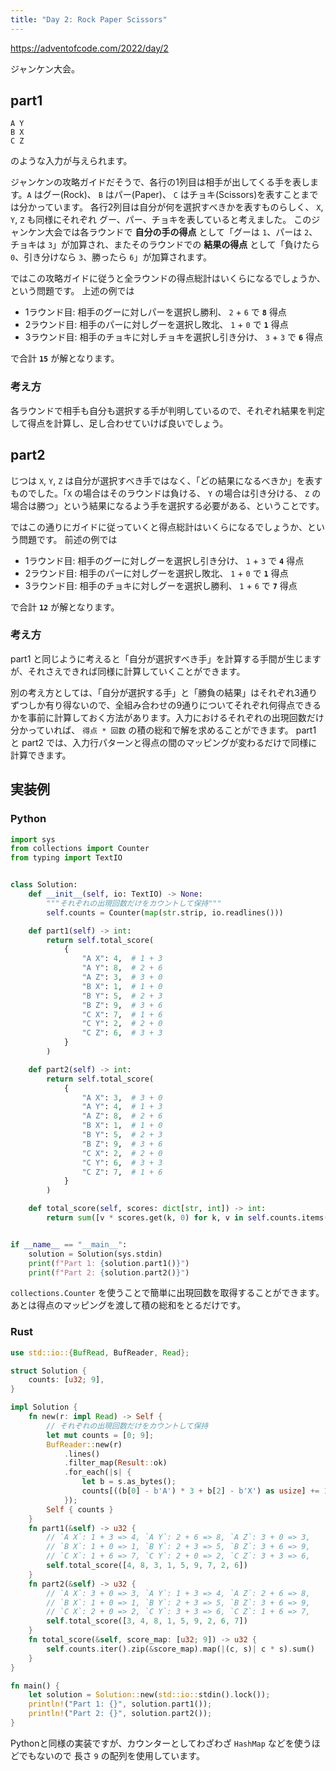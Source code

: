 ```yaml
---
title: "Day 2: Rock Paper Scissors"
---
```


https://adventofcode.com/2022/day/2

ジャンケン大会。


## part1

```
A Y
B X
C Z
```

のような入力が与えられます。

ジャンケンの攻略ガイドだそうで、各行の1列目は相手が出してくる手を表します。`A` はグー(Rock)、 `B` はパー(Paper)、 `C` はチョキ(Scissors)を表すことまでは分かっています。
各行2列目は自分が何を選択すべきかを表すものらしく、 `X`, `Y`, `Z` も同様にそれぞれ グー、パー、チョキを表していると考えました。
このジャンケン大会では各ラウンドで **自分の手の得点** として「グーは `1`、パーは `2`、チョキは `3`」が加算され、またそのラウンドでの **結果の得点** として「負けたら `0`、引き分けなら `3`、勝ったら `6`」が加算されます。

ではこの攻略ガイドに従うと全ラウンドの得点総計はいくらになるでしょうか、という問題です。
上述の例では

- 1ラウンド目: 相手のグーに対しパーを選択し勝利、 `2` + `6` で **`8`** 得点
- 2ラウンド目: 相手のパーに対しグーを選択し敗北、 `1` + `0` で **`1`** 得点
- 3ラウンド目: 相手のチョキに対しチョキを選択し引き分け、 `3` + `3` で **`6`** 得点

で合計 **`15`** が解となります。

### 考え方

各ラウンドで相手も自分も選択する手が判明しているので、それぞれ結果を判定して得点を計算し、足し合わせていけば良いでしょう。


## part2

じつは `X`, `Y`, `Z` は自分が選択すべき手ではなく、「どの結果になるべきか」を表すものでした。「`X` の場合はそのラウンドは負ける、 `Y` の場合は引き分ける、 `Z` の場合は勝つ」という結果になるよう手を選択する必要がある、ということです。

ではこの通りにガイドに従っていくと得点総計はいくらになるでしょうか、という問題です。
前述の例では

- 1ラウンド目: 相手のグーに対しグーを選択し引き分け、 `1` + `3` で **`4`** 得点
- 2ラウンド目: 相手のパーに対しグーを選択し敗北、 `1` + `0` で **`1`** 得点
- 3ラウンド目: 相手のチョキに対しグーを選択し勝利、 `1` + `6` で **`7`** 得点

で合計 **`12`** が解となります。

### 考え方

part1 と同じように考えると「自分が選択すべき手」を計算する手間が生じますが、それさえできれば同様に計算していくことができます。

別の考え方としては、「自分が選択する手」と「勝負の結果」はそれぞれ3通りずつしか有り得ないので、全組み合わせの9通りについてそれぞれ何得点できるかを事前に計算しておく方法があります。入力におけるそれぞれの出現回数だけ分かっていれば、 `得点 * 回数` の積の総和で解を求めることができます。
part1 と part2 では、入力行パターンと得点の間のマッピングが変わるだけで同様に計算できます。


## 実装例

### Python

```python
import sys
from collections import Counter
from typing import TextIO


class Solution:
    def __init__(self, io: TextIO) -> None:
        """それぞれの出現回数だけをカウントして保持"""
        self.counts = Counter(map(str.strip, io.readlines()))

    def part1(self) -> int:
        return self.total_score(
            {
                "A X": 4,  # 1 + 3
                "A Y": 8,  # 2 + 6
                "A Z": 3,  # 3 + 0
                "B X": 1,  # 1 + 0
                "B Y": 5,  # 2 + 3
                "B Z": 9,  # 3 + 6
                "C X": 7,  # 1 + 6
                "C Y": 2,  # 2 + 0
                "C Z": 6,  # 3 + 3
            }
        )

    def part2(self) -> int:
        return self.total_score(
            {
                "A X": 3,  # 3 + 0
                "A Y": 4,  # 1 + 3
                "A Z": 8,  # 2 + 6
                "B X": 1,  # 1 + 0
                "B Y": 5,  # 2 + 3
                "B Z": 9,  # 3 + 6
                "C X": 2,  # 2 + 0
                "C Y": 6,  # 3 + 3
                "C Z": 7,  # 1 + 6
            }
        )

    def total_score(self, scores: dict[str, int]) -> int:
        return sum([v * scores.get(k, 0) for k, v in self.counts.items()])


if __name__ == "__main__":
    solution = Solution(sys.stdin)
    print(f"Part 1: {solution.part1()}")
    print(f"Part 2: {solution.part2()}")
```

`collections.Counter` を使うことで簡単に出現回数を取得することができます。あとは得点のマッピングを渡して積の総和をとるだけです。

### Rust

```rust
use std::io::{BufRead, BufReader, Read};

struct Solution {
    counts: [u32; 9],
}

impl Solution {
    fn new(r: impl Read) -> Self {
        // それぞれの出現回数だけをカウントして保持
        let mut counts = [0; 9];
        BufReader::new(r)
            .lines()
            .filter_map(Result::ok)
            .for_each(|s| {
                let b = s.as_bytes();
                counts[((b[0] - b'A') * 3 + b[2] - b'X') as usize] += 1;
            });
        Self { counts }
    }
    fn part1(&self) -> u32 {
        // `A X`: 1 + 3 => 4, `A Y`: 2 + 6 => 8, `A Z`: 3 + 0 => 3,
        // `B X`: 1 + 0 => 1, `B Y`: 2 + 3 => 5, `B Z`: 3 + 6 => 9,
        // `C X`: 1 + 6 => 7, `C Y`: 2 + 0 => 2, `C Z`: 3 + 3 => 6,
        self.total_score([4, 8, 3, 1, 5, 9, 7, 2, 6])
    }
    fn part2(&self) -> u32 {
        // `A X`: 3 + 0 => 3, `A Y`: 1 + 3 => 4, `A Z`: 2 + 6 => 8,
        // `B X`: 1 + 0 => 1, `B Y`: 2 + 3 => 5, `B Z`: 3 + 6 => 9,
        // `C X`: 2 + 0 => 2, `C Y`: 3 + 3 => 6, `C Z`: 1 + 6 => 7,
        self.total_score([3, 4, 8, 1, 5, 9, 2, 6, 7])
    }
    fn total_score(&self, score_map: [u32; 9]) -> u32 {
        self.counts.iter().zip(&score_map).map(|(c, s)| c * s).sum()
    }
}

fn main() {
    let solution = Solution::new(std::io::stdin().lock());
    println!("Part 1: {}", solution.part1());
    println!("Part 2: {}", solution.part2());
}
```

Pythonと同様の実装ですが、カウンターとしてわざわざ `HashMap` などを使うほどでもないので 長さ `9` の配列を使用しています。
